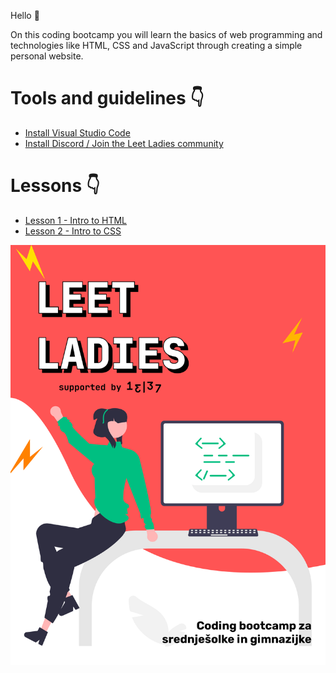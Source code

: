 Hello 👋

On this coding bootcamp you will learn the basics of web programming and technologies like HTML, CSS and JavaScript through creating a simple personal website.

# Tools and guidelines 👇

* [Install Visual Studio Code](./tools/installation-guidelines-vs-code.md)
* [Install Discord / Join the Leet Ladies community](./tools/installation-guidelines-discord.md)

# Lessons 👇

* [Lesson 1 - Intro to HTML](./lessons/first-lesson-html.md)
* [Lesson 2 - Intro to CSS](./lessons/second-lesson-css.md)


![alt text](./photos/leetladies-flyer.png "Leet Ladies - Coding bootcamp")
